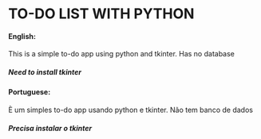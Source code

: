 # TO-DO LIST WITH PYTHON

#### English:
This is a simple to-do app using python and tkinter.
Has no database

##### Need to install tkinter

#### Portuguese:
È um simples to-do app usando python e tkinter.
Não tem banco de dados

##### Precisa instalar o tkinter